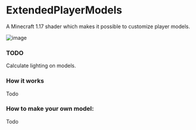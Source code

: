 # ExtendedPlayerModels
A Minecraft 1.17 shader which makes it possible to customize player models.

![image](https://user-images.githubusercontent.com/70565775/131819304-c7f89e34-575a-4bcb-b606-d13996bc9aed.png)


### TODO
Calculate lighting on models.

### How it works
Todo

### How to make your own model:
Todo
